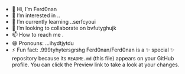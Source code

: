 - 👋 Hi, I’m Ferd0nan
- 👀 I’m interested in ..
- 🌱 I’m currently learning ..serfcyoui
- 💞️ I’m looking to collaborate on bvfutyghujk
- 📫 How to reach me .
- 😄 Pronouns: ...ihydtjytdu
- ⚡ Fun fact: .999tyhytersgrshg
Ferd0nan/Ferd0nan is a ✨ special ✨ repository because its `README.md` (this file) appears on your GitHub profile.
You can click the Preview link to take a look at your changes.
